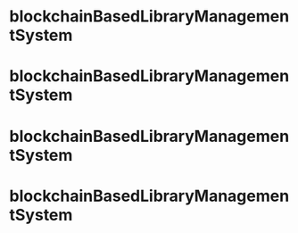# blockchainBasedLibraryManagementSystem
# blockchainBasedLibraryManagementSystem
# blockchainBasedLibraryManagementSystem
# blockchainBasedLibraryManagementSystem
